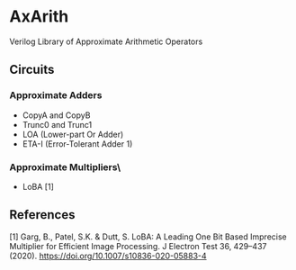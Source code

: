 # AxArith
Verilog Library of Approximate Arithmetic Operators
## Circuits
### Approximate Adders
* CopyA and CopyB
* Trunc0 and Trunc1
* LOA (Lower-part Or Adder)
* ETA-I (Error-Tolerant Adder 1)
### Approximate Multipliers\
* LoBA [1]
## References
[1] Garg, B., Patel, S.K. & Dutt, S. LoBA: A Leading One Bit Based Imprecise Multiplier for Efficient Image Processing. J Electron Test 36, 429–437 (2020). https://doi.org/10.1007/s10836-020-05883-4
